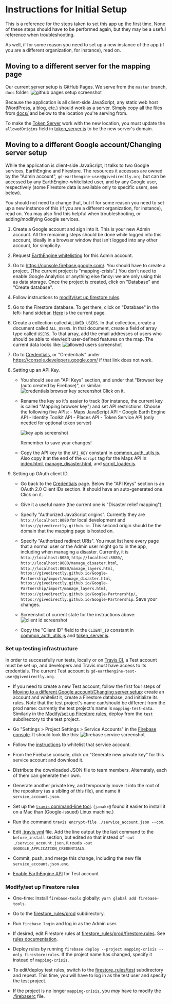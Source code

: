 # Instructions for Initial Setup

This is a reference for the steps taken to set this app up the first time. None
of these steps should have to be performed again, but they may be a useful
reference when troubleshooting.

As well, if for some reason you need to set up a new instance of the app (if you
are a different organization, for instance), read on.

## Moving to a different server for the mapping page

Our current server setup is GitHub Pages. We serve from the `master` branch,
`docs` folder:
![github pages setup screenshot](./markdown_images/github_pages.png)

Because the application is all client-side JavaScript, any static web host
(WordPress, a blog, etc.) should work as a server. Simply copy all the files
from [docs/](./docs) and below to the location you're serving from.

To make the [Token Server](./token_server/README.md) work with the new location,
you must update the `allowedOrigins` field in
[token_server.js](./token_server/token_server.js) to be the new server's domain.

## Moving to a different Google account/Changing server setup

While the application is client-side JavaScript, it talks to two Google
services, EarthEngine and Firestore. The resources it accesses are owned by the
"Admin account", `gd-earthengine-user@givedirectly.org`, but can be accessed
by any EarthEngine-whitelisted user, and by any Google user, respectively (some
Firestore data is available only to specific users, see below).

You should not need to change that, but if for some reason you need to set up a
new instance of this (if you are a different organization, for instance), read
on. You may also find this helpful when troubleshooting, or adding/modifying
Google services.

1.  Create a Google account and sign into it. This is your new Admin account.
    All the remaining steps should be done while logged into this account,
    ideally in a browser window that isn't logged into any other account, for
    simplicity.

1.  Request [EarthEngine whitelisting](https://signup.earthengine.google.com/)
    for this Admin account.

1.  Go to https://console.firebase.google.com/. You should have to create a
    project. (The current project is "mapping-crisis".) You don't need to
    enable Google Analytics or anything else fancy: we are only using this as
    data storage. Once the project is created, click on "Database" and "Create
    database".

1.  Follow instructions to
[modify/set up firestore rules](#modifyset-up-firestore-rules).

1.  Go to the Firestore database. To get there, click on "Database" in the left-
    hand sidebar.
    [Here](https://firebase.corp.google.com/project/mapping-crisis/database/firestore/data~2F)
    is the current page.

1.  Create a collection called `ALLOWED_USERS`. In that collection, create a
    document called `ALL_USERS`. In that document, create a field of array type
    called `USERS`. To that array, add the email addresses of users who should
    be able to view/edit user-defined features on the map. The current data
    looks like: ![allowed users screenshot](./markdown_images/allowed_users.png)

1.  Go to [Credentials](https://console.developers.google.com/apis/credentials),
    or "Credentials" under https://console.developers.google.com/ if that link
    does not work.

1.  Setting up an API Key.

    -  You should see an "API Keys" section, and under that "Browser key (auto
       created by Firebase)", or similar:
       ![credentials browser key screenshot](./markdown_images/credentials_browser_key.png)
       Click on it.

    -  Rename the key so it's easier to track (for instance, the current key is
       called "Mapping browser key") and set API restrictions. Choose the
       following five APIs:
           -   Maps JavaScript API
           -   Google Earth Engine API
           -   Identity Toolkit API
           -   Places API
           -   Token Service API (only needed for optional token server)
  
       ![key apis screenshot](./markdown_images/key_apis.png)
  
       Remember to save your changes!

    -  Copy the API key to the `API_KEY` constant in 
       [common_auth_utils.js](./docs/common_auth_utils.js). Also copy it at the
       end of the `script` tag for the Maps API in
       [index.html](./docs/index.html),
       [manage_disaster.html](./docs/import/manage_disaster.html), and
       [script_loader.js](./cypress/support/script_loader.js).

1.  Setting up OAuth client ID.

    -  Go back to the
       [Credentials](https://console.developers.google.com/apis/credentials)
       page. Below the "API Keys" section is an OAuth 2.0 Client IDs section. It
       should have an auto-generated one. Click on it.

    -  Give it a useful name (the current one is "Disaster relief mapping").
  
    -  Specify "Authorized JavaScript origins". Currently they are
       `http://localhost:8080` for local development and
       `https://givedirectly.github.io`. This second origin should be the domain
       that the mapping page is hosted on.
  
    -  Specify "Authorized redirect URIs". You must list here every page that a
       normal user or the Admin user might go to in the app, including when
       managing a disaster. Currently, it is `http://localhost:8080`,
       `http://localhost:8080/`, `http://localhost:8080/manage_disaster.html`,
       `http://localhost:8080/manage_layers.html`,
       `https://givedirectly.github.io/Google-Partnership/import/manage_disaster.html`,
       `https://givedirectly.github.io/Google-Partnership/import/manage_layers.html`,
       `https://givedirectly.github.io/Google-Partnership/`,
       `https://givedirectly.github.io/Google-Partnership`. Save your changes.

    -  Screenshot of current state for the instructions above:
       ![client id screenshot](./markdown_images/client_id.png)

    -  Copy the "Client ID" field to the `CLIENT_ID` constant in
       [common_auth_utils.js](./docs/common_auth_utils.js) and
       [token_server.js](./token_server/token_server.js).

### Set up testing infrastructure

In order to successfully run tests, locally or on
[Travis CI](https://travis-ci.com/givedirectly/Google-Partnership/), a Test
account must be set up, and developers and Travis must have access to its
credentials. The current Test account is
`gd-earthengine-test-user@givedirectly.org`.

-  If you need to create a new Test account, follow the first four steps of
   [Moving to a different Google account/Changing server setup](#moving-to-a-different-google-accountchanging-server-setup):
   create an account and whitelist it, create a Firestore database, and
   initialize its rules. Note that the test project's name can/should be
   different from the prod name: currently the test project's name is
   `mapping-test-data`. Similarly in the
   [Modify/set up Firestore rules](#modifyset-up-firestore-rules), deploy from
   the `test` subdirectory to the test project.

-  Go "Settings > Project Settings > Service Accounts" in the
   [Firebase console](https://console.firebase.google.com). It should look like
   this: ![firebase service screenshot](./markdown_images/firebase_service.png)

-  Follow the
   [instructions](https://developers.google.com/earth-engine/service_account) to
   whitelist that service account.

-  From the Firebase console, click on "Generate new private key" for this
   service account and download it.

-  Distribute the downloaded JSON file to team members. Alternately, each of
   them can generate their own.

-  Generate another private key, and temporarily move it into the root of the
   repository (as a sibling of this file), and name it `service_account.json`.

-  Set up the
   [`travis` command-line tool](https://github.com/travis-ci/travis.rb#readme).
   (`janakr@` found it easier to install it on a Mac than (Google-issued) Linux
   machine.)

-  Run the command `travis encrypt-file ./service_account.json --com`.

-  Edit [.travis.yml](./.travis.yml) file. Add the line output by the last
   command to the `before_install` section, but edited so that instead of
   `-out ./service_account.json`, it reads
   `-out $GOOGLE_APPLICATION_CREDENTIALS`.

-  Commit, push, and merge this change, including the new file
   `service_account.json.enc`.

-  [Enable EarthEngine API](https://console.cloud.google.com/apis/api/earthengine.googleapis.com/overview)
   for Test account

### Modify/set up Firestore rules

-  One-time: install `firebase-tools` globally:
   `yarn global add firebase-tools`.

-  Go to the [firestore_rules/prod](./firestore_rules/prod) subdirectory.

-  Run `firebase login` and log in as the Admin user.

-  If desired, edit Firestore rules at
   [firestore_rules/prod/firestore.rules](./firestore_rules/prod/firestore.rules).
   See
   [rules documentation](https://firebase.google.com/docs/firestore/security/rules-structure).

-  Deploy rules by running
   `firebase deploy --project mapping-crisis --only firestore:rules`. If
   the project name has changed, specify it instead of `mapping-crisis`.

-  To edit/deploy test rules, switch to the
   [firestore_rules/test](./firestore_rules/test) subdirectory and repeat. This
   time, you will have to log in as the test user and specify the test project.

-  If the project is no longer `mapping-crisis`, you _may_ have to modify the
   [.firebaserc](./firestore_rules/prod/.firebaserc) file.